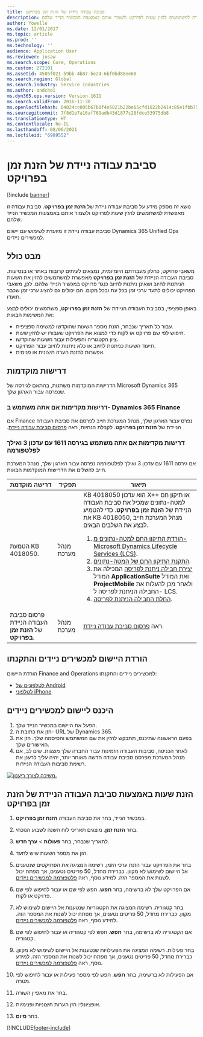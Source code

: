 ```yaml
---
title: סביבת עבודה ניידת של הזנת זמן בפרויקט
description: נושא זה מספק מידע על סביבת עבודה ניידת של הזנת זמן בפרויקט. סביבת עבודה זו מאפשרת למשתמשים להזין שעות לפרויקט ולשמור אותם באמצעות המכשיר הנייד שלהם.
author: Yowelle
ms.date: 12/01/2017
ms.topic: article
ms.prod: ''
ms.technology: ''
audience: Application User
ms.reviewer: josaw
ms.search.scope: Core, Operations
ms.custom: 272101
ms.assetid: 4505f021-b9bb-4b87-be24-6bf0bd88ee60
ms.search.region: Global
ms.search.industry: Service industries
ms.author: andchoi
ms.dyn365.ops.version: Version 1611
ms.search.validFrom: 2016-11-30
ms.openlocfilehash: 04024cc005b67b8f4e5821b22be65cfd1822b2414c85e1fbb75c3b2ac4339dc4
ms.sourcegitcommit: 7f8d1e7a16af769adb43d1877c28fdce53975db8
ms.translationtype: HT
ms.contentlocale: he-IL
ms.lasthandoff: 08/06/2021
ms.locfileid: "6989552"
---
```

# <a name="project-time-entry-mobile-workspace"></a>סביבת עבודה ניידת של הזנת זמן בפרויקט

[!include [banner](../includes/banner.md)]

נושא זה מספק מידע על סביבת עבודה ניידת של **הזנת זמן בפרויקט**. סביבת עבודה זו מאפשרת למשתמשים להזין שעות לפרויקט ולשמור אותם באמצעות המכשיר הנייד שלהם.

סביבת עבודה ניידת זו מיועדת לשימוש עם יישום Dynamics 365 Unified Ops למכשירים ניידים. 

## <a name="overview"></a>מבט כולל
משאבי פרויקט, כחלק מעבודתם היומיומית, נמצאים לעיתים קרובות באתר או בנסיעות. סביבת העבודה הניידת של **הזנת זמן בפרויקט** מאפשרת למשתמשים להזין את השעות הניתנות לחיוב ושאינן ניתנות לחיוב כנגד פרויקט במכשיר הנייד שלהם. לכן, משאבי הפרויקט יכולים לתעד ערכי זמן בכל עת ובכל מקום. הם יכולים גם להציג ערכי זמן שכבר תועדו. 

באופן ספציפי, בסביבת העבודה הניידת של **הזנת זמן בפרויקט**, משתמשים יכולים לבצע את המשימות הבאות:

-   עבור כל תאריך שנבחר, הזנת מספר השעות שהוקדשו למשימה ספציפית.
-   חיפוש לפי שם פרויקט או לקוח כדי למצוא את הפרויקט שעבורו יש להזין שעות.
-   ציון הקטגוריה והפעילות עבור השעות שהוקדשו.
-   תיעוד השעות כניתנות לחיוב או כלא ניתנות לחיוב עבור הפרויקט.
-   אפשרות להזנת הערה חיצונית או פנימית.

## <a name="prerequisites"></a>דרישות מוקדמות
הדרישות המוקדמות משתנות, בהתאם לגירסה של Microsoft Dynamics 365 שנפרסה עבור הארגון שלך.

### <a name="prerequisites-if-you-use-dynamics-365-finance"></a>דרישות מקדימות אם אתה משתמש ב- Dynamics 365 Finance
אם Finance נפרס עבור הארגון שלך, מנהל המערכת חייב לפרסם את סביבת העבודה הניידת של **הזנת זמן בפרויקט**. ‏‫לקבלת הנחיות, ראה [פרסום סביבת עבודה ניידת](/dynamics365/fin-ops-core/dev-itpro/mobile-apps/publish-mobile-workspace).

### <a name="prerequisites-if-you-use-version-1611-with-platform-update-3-or-later"></a>דרישות מקדימות אם אתה משתמש בגירסה 1611 עם עדכון 3 ואילך לפלטפורמה
אם גירסה 1611 עם עדכון 3 ואילך לפלטפורמה נפרסה עבור הארגון שלך, מנהל המערכת חייב להשלים את הדרישות המוקדמות הבאות. 

<table>
<thead>
<tr class="header">
<th>דרישה מוקדמת</th>
<th>תפקיד</th>
<th>תיאור</th>
</tr>
</thead>
<tbody>
<tr class="odd">

<td>הטמעת KB 4018050.</td>
<td>מנהל מערכת</td>
<td>KB 4018050 הוא עדכון X++‎ או תיקון חם למטה-נתונים שמכיל את סביבת העבודה הניידת של <strong>הזנת זמן בפרויקט</strong>. כדי להטמיע את KB 4018050, מנהל המערכת חייב לבצע את השלבים הבאים.
<ol>
<li><a href="/dynamics365/fin-ops-core/dev-itpro/migration-upgrade/download-hotfix-lcs">הורדת התיקון החם למטה-נתונים מ- Microsoft Dynamics Lifecycle Services (LCS)‎</a>.</li>
<li><a href="/dynamics365/fin-ops-core/dev-itpro/migration-upgrade/install-metadata-hotfix-package">התקנת התיקון החם של המטה-נתונים</a>.</li>
<li><a href="/dynamics365/fin-ops-core/dev-itpro/deployment/create-apply-deployable-package">יצירת חבילה ניתנת לפריסה</a> המכילה את המודל <strong>ApplicationSuite</strong> ואת המודל <strong>ProjectMobile</strong> ולאחר מכן להעלות את החבילה הניתנת לפריסה ל- LCS.</li>
<li><a href="/dynamics365/fin-ops-core/dev-itpro/deployment/apply-deployable-package-system">החלת החבילה הניתנת לפריסה</a>.</li>

</ol></td>
</tr>
<tr class="even">
<td>פרסום סביבת העבודה הניידת של <strong>הזנת זמן בפרויקט</strong>.</td>
<td>מנהל מערכת</td>
<td>ראה <a href="/dynamics365/fin-ops-core/dev-itpro/mobile-apps/publish-mobile-workspace">פרסום סביבת עבודה ניידת</a>.</td>
</tr>
</tbody>
</table>

## <a name="download-and-install-the-mobile-app"></a>הורדת היישום למכשירים ניידים והתקנתו

הורדת היישום Finance and Operations למכשירים ניידים והתקנתו:

-   [לטלפונים של Android](https://go.microsoft.com/fwlink/?linkid=850662)
-   [לטלפוני iPhone](https://go.microsoft.com/fwlink/?linkid=850663)

## <a name="sign-in-to-the-mobile-app"></a>היכנס ליישום למכשירים ניידים
1.  הפעל את היישום במכשיר הנייד שלך.
2.  הזן את כתובת ה- URL של Dynamics 365.
3.  בפעם הראשונה שתיכנס, תתבקש להזין את שם המשתמש והסיסמה שלך. הזן את האישורים שלך.
4.  לאחר הכניסה, סביבות העבודה הזמינות עבור החברה שלך מוצגות. שים לב, אם מנהל המערכת מפרסם סביבת עבודה חדשה מאוחר יותר, יהיה עליך לרענן את רשימת סביבות העבודה הניידות.

[![משיכה לצורך ריענון.](./media/pull-to-refresh-list-of-workspaces-183x300.png)](./media/pull-to-refresh-list-of-workspaces.png)

## <a name="enter-time-by-using-the-project-time-entry-mobile-workspace"></a>הזנת שעות באמצעות סביבת העבודה הניידת של הזנת זמן בפרויקט
1.  במכשיר הנייד, בחר את סביבת העבודה **הזנת זמן בפרויקט**.
2.  בחר **הזנת זמן**. מוצגים תאריכי לוח השנה לשבוע הנוכחי.
3.  לתאריך שנבחר, בחר **פעולות** &gt; **ערך חדש**.
4.  הזן את מספר השעות שיש לתעד.
5.  בחר את הפרויקט עבור הזנת ערכי הזמן. רשימה המציגה את הפרויקטים שנטענים אל היישום לשימוש לא מקוון. כברירת מחדל, 50 פריטים נטענים, אך מפתח יכול לשנות את המספר הזה. למידע נוסף, ראה [פלטפורמה למכשירים ניידים](/dynamics365/fin-ops-core/dev-itpro/mobile-apps/mobile-app-home-page).
6.  אם הפרויקט שלך לא ברשימה, בחר **חפש**. חפש לפי שם או עבור לחיפוש לפי שם פרויקט או לקוח.
7.  בחר קטגוריה. רשימה המציגה את הקטגוריות שנטענות אל היישום לשימוש לא מקוון. כברירת מחדל, 50 פריטים נטענים, אך מפתח יכול לשנות את המספר הזה. למידע נוסף, ראה [פלטפורמה למכשירים ניידים](/dynamics365/fin-ops-core/dev-itpro/mobile-apps/mobile-app-home-page).
8.  אם הקטגוריה לא ברשימה, בחר **חפש**. חפש לפי קטגוריה או עבור לחיפוש לפי שם קטגוריה.
9.  בחר פעילות. רשימה המציגה את הפעילויות שנטענות אל היישום לשימוש לא מקוון. כברירת מחדל, 50 פריטים נטענים, אך מפתח יכול לשנות את המספר הזה. למידע נוסף, ראה [פלטפורמה למכשירים ניידים](/dynamics365/fin-ops-core/dev-itpro/mobile-apps/mobile-app-home-page).
10. אם הפעילות לא ברשימה, בחר **חפש**. חפש לפי מספר פעילות או עבור לחיפוש לפי מטרה.

11. בחר את מאפיין השורה.
12. אופציונלי‬: הזן הערות חיצוניות ופנימיות.
13. בחר **סיום**.


[!INCLUDE[footer-include](../includes/footer-banner.md)]